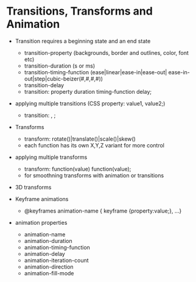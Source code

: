 # Transitions, Transforms and Animation

* Transition requires a beginning state and an end state
	- transition-property (backgrounds, border and outlines, color, font etc)
	- transition-duration (s or ms)
	- transition-timing-function (ease|linear|ease-in|ease-out| ease-in-out|step|cubic-beizer(#,#,#,#))
	- transition-delay
	- transition: property duration timing-function delay;

* applying multiple transitions (CSS property: value1, value2;)
	- transition: <tuple1>, <tuple2>;

* Transforms

	- transform: rotate()|translate()|scale()|skew()
	- each function has its own X,Y,Z variant for more control

* applying multiple transforms
	- transform: function(value) function(value);
	- for smoothning transforms with animation or transitions

* 3D transforms

* Keyframe animations

	- @keyframes animation-name { keyframe {property:value;}, ...}

* animation properties

	- animation-name
	- animation-duration
	- animation-timing-function
	- animation-delay
	- animation-iteration-count
	- animation-direction
	- animation-fill-mode
	
